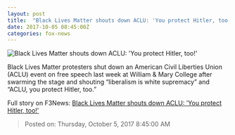 ```yaml
---
layout: post
title:  "Black Lives Matter shouts down ACLU: 'You protect Hitler, too!'"
date: 2017-10-05 08:45:00Z
categories: fox-news
---
```


![Black Lives Matter shouts down ACLU: 'You protect Hitler, too!'](http://a57.foxnews.com/images.foxnews.com/content/fox-news/us/2017/10/05/black-lives-matter-shouts-down-aclu-protect-hitler-too/_jcr_content/image.img.png/0/0/1507193504753.png?ve=1)

Black Lives Matter protesters shut down an American Civil Liberties Union (ACLU) event on free speech last week at William & Mary College after swarming the stage and shouting “liberalism is white supremacy” and “ACLU, you protect Hitler, too.”


Full story on F3News: [Black Lives Matter shouts down ACLU: 'You protect Hitler, too!'](http://www.f3nws.com/n/PjFEVF)

> Posted on: Thursday, October 5, 2017 8:45:00 AM

